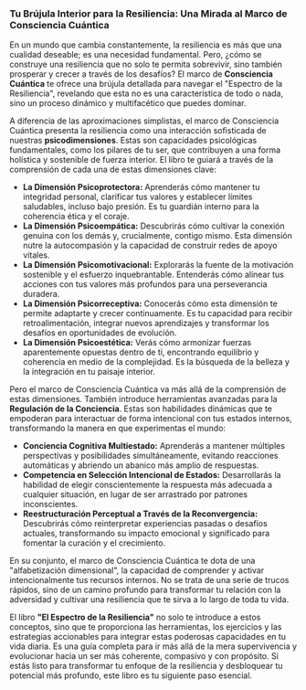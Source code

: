 ### Tu Brújula Interior para la Resiliencia: Una Mirada al Marco de Consciencia Cuántica
En un mundo que cambia constantemente, la resiliencia es más que una cualidad deseable; es una necesidad fundamental. Pero, ¿cómo se construye una resiliencia que no solo te permita sobrevivir, sino también prosperar y crecer a través de los desafíos? El marco de **Consciencia Cuántica** te ofrece una brújula detallada para navegar el "Espectro de la Resiliencia", revelando que esta no es una característica de todo o nada, sino un proceso dinámico y multifacético que puedes dominar.

A diferencia de las aproximaciones simplistas, el marco de Consciencia Cuántica presenta la resiliencia como una interacción sofisticada de nuestras **psicodimensiones**. Estas son capacidades psicológicas fundamentales, como los pilares de tu ser, que contribuyen a una forma holística y sostenible de fuerza interior. El libro te guiará a través de la comprensión de cada una de estas dimensiones clave:

*   **La Dimensión Psicoprotectora:** Aprenderás cómo mantener tu integridad personal, clarificar tus valores y establecer límites saludables, incluso bajo presión. Es tu guardián interno para la coherencia ética y el coraje.
*   **La Dimensión Psicoempática:** Descubrirás cómo cultivar la conexión genuina con los demás y, crucialmente, contigo mismo. Esta dimensión nutre la autocompasión y la capacidad de construir redes de apoyo vitales.
*   **La Dimensión Psicomotivacional:** Explorarás la fuente de la motivación sostenible y el esfuerzo inquebrantable. Entenderás cómo alinear tus acciones con tus valores más profundos para una perseverancia duradera.
*   **La Dimensión Psicorreceptiva:** Conocerás cómo esta dimensión te permite adaptarte y crecer continuamente. Es tu capacidad para recibir retroalimentación, integrar nuevos aprendizajes y transformar los desafíos en oportunidades de evolución.
*   **La Dimensión Psicoestética:** Verás cómo armonizar fuerzas aparentemente opuestas dentro de ti, encontrando equilibrio y coherencia en medio de la complejidad. Es la búsqueda de la belleza y la integración en tu paisaje interior.

Pero el marco de Consciencia Cuántica va más allá de la comprensión de estas dimensiones. También introduce herramientas avanzadas para la **Regulación de la Conciencia**. Estas son habilidades dinámicas que te empoderan para interactuar de forma intencional con tus estados internos, transformando la manera en que experimentas el mundo:

*   **Conciencia Cognitiva Multiestado:** Aprenderás a mantener múltiples perspectivas y posibilidades simultáneamente, evitando reacciones automáticas y abriendo un abanico más amplio de respuestas.
*   **Competencia en Selección Intencional de Estados:** Desarrollarás la habilidad de elegir conscientemente la respuesta más adecuada a cualquier situación, en lugar de ser arrastrado por patrones inconscientes.
*   **Reestructuración Perceptual a Través de la Reconvergencia:** Descubrirás cómo reinterpretar experiencias pasadas o desafíos actuales, transformando su impacto emocional y significado para fomentar la curación y el crecimiento.

En su conjunto, el marco de Consciencia Cuántica te dota de una "alfabetización dimensional", la capacidad de comprender y activar intencionalmente tus recursos internos. No se trata de una serie de trucos rápidos, sino de un camino profundo para transformar tu relación con la adversidad y cultivar una resiliencia que te sirva a lo largo de toda tu vida.

El libro **"El Espectro de la Resiliencia"** no solo te introduce a estos conceptos, sino que te proporciona las herramientas, los ejercicios y las estrategias accionables para integrar estas poderosas capacidades en tu vida diaria. Es una guía completa para ir más allá de la mera supervivencia y evolucionar hacia un ser más coherente, compasivo y con propósito. Si estás listo para transformar tu enfoque de la resiliencia y desbloquear tu potencial más profundo, este libro es tu siguiente paso esencial.